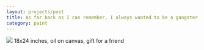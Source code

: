 ```yaml
---
layout: projects/post
title: As far back as I can remember, I always wanted to be a gangster (but I can't so I'll paint them instead).
category: paint
---
```

<img src="../../img/goodfellas.jpg">
18x24 inches, oil on canvas, gift for a friend
